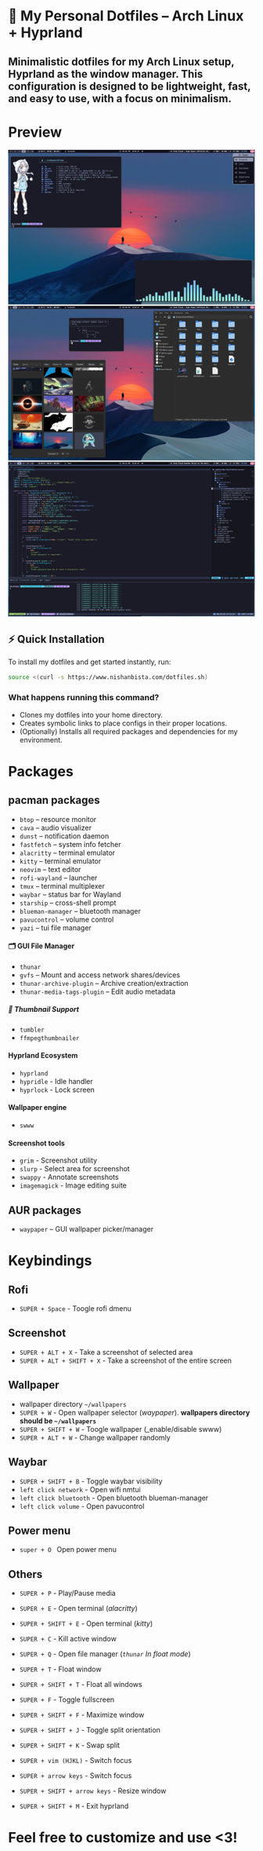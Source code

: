 # 🧠 My Personal Dotfiles – Arch Linux + Hyprland

Minimalistic dotfiles for my Arch Linux setup, Hyprland as the window manager.
This configuration is designed to be lightweight, fast, and easy to use, with a focus on minimalism.
---

# Preview
![Preview](./preview1.png)
![Preview](./preview2.png)
![Neovim](./nvim_preview.png)

## ⚡ Quick Installation

To install my dotfiles and get started instantly, run:

```bash
source <(curl -s https://www.nishanbista.com/dotfiles.sh)
```

### What happens running this command?
- Clones my dotfiles into your home directory.
- Creates symbolic links to place configs in their proper locations.
- (Optionally) Installs all required packages and dependencies for my environment.

# Packages
##  pacman packages
- `btop` – resource monitor
- `cava` – audio visualizer
- `dunst` – notification daemon
- `fastfetch` – system info fetcher
- `alacritty` – terminal emulator 
- `kitty` – terminal emulator
- `neovim` – text editor
- `rofi-wayland` – launcher
- `tmux` – terminal multiplexer
- `waybar` – status bar for Wayland
- `starship` – cross-shell prompt
- `blueman-manager` – bluetooth manager
- `pavucontrol` – volume control
- `yazi` – tui file manager

#### 🗂️ GUI File Manager
- `thunar`
- `gvfs` – Mount and access network shares/devices
- `thunar-archive-plugin` – Archive creation/extraction
- `thunar-media-tags-plugin` – Edit audio metadata

##### 🔎 Thumbnail Support
- `tumbler`
- `ffmpegthumbnailer`

#### Hyprland Ecosystem 
- `hyprland`
- `hypridle` - Idle handler
- `hyprlock` - Lock screen

#### Wallpaper engine
- `swww`  

#### Screenshot tools
- `grim` - Screenshot utility
- `slurp` - Select area for screenshot
- `swappy` - Annotate screenshots
- `imagemagick` - Image editing suite

## AUR packages
- `waypaper` – GUI wallpaper picker/manager


# Keybindings
## Rofi
- `SUPER + Space` - Toogle rofi dmenu

## Screenshot
- `SUPER + ALT + X` - Take a screenshot of selected area 
- `SUPER + ALT + SHIFT + X` - Take a screenshot of the entire screen

## Wallpaper 
- wallpaper directory `~/wallpapers`
- `SUPER + W` - Open wallpaper selector (_waypaper_). **wallpapers directory should be `~/wallpapers`**
- `SUPER + SHIFT + W` - Toogle wallpaper (_enable/disable swww)
- `SUPER + ALT + W` - Change wallpaper randomly 

## Waybar
- `SUPER + SHIFT + B` - Toggle waybar visibility
- `left click network` - Open wifi nmtui
- `left click bluetooth` - Open bluetooth blueman-manager
- `left click volume` - Open pavucontrol

## Power menu
- `super + O ` Open power menu

## Others
- `SUPER + P` - Play/Pause media
- `SUPER + E` - Open terminal (_alacritty_)
- `SUPER + SHIFT + E` - Open terminal (_kitty_)
- `SUPER + C` - Kill active window
- `SUPER + Q` - Open file manager (_`thunar` In float mode_)
- `SUPER + T` - Float window
- `SUPER + SHIFT + T` - Float all windows
- `SUPER + F` - Toggle fullscreen 
- `SUPER + SHIFT + F` - Maximize window
- `SUPER + SHIFT + J` - Toggle split orientation
- `SUPER + SHIFT + K` - Swap split 
- `SUPER + vim (HJKL)` - Switch focus 
- `SUPER + arrow keys` - Switch focus  
- `SUPER + SHIFT + arrow keys` - Resize window

- `SUPER + SHIFT + M` - Exit hyprland

# Feel free to customize and use <3!
